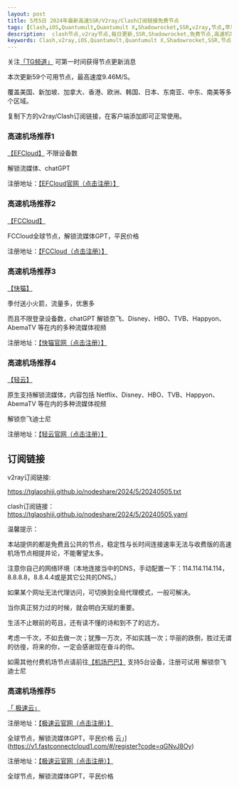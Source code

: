 ```yaml
---
layout: post
title: 5月5日 2024年最新高速SSR/V2ray/Clash订阅链接免费节点
tags: [Clash,iOS,Quantumult,Quantumult X,Shadowrocket,SSR,v2ray,节点,苹果,小火箭,订阅链,高速免费节点,V2ray,clash,ss,ssr,trojan,vmess,免费节点,翻墙必备,免费节点,科学上网]
description:  clash节点,v2ray节点,每日更新,SSR,Shadowrocket,免费节点,高速机场推荐
keywords: Clash,v2ray,iOS,Quantumult,Quantumult X,Shadowrocket,SSR,节点,苹果,小火箭,订阅链接,高速免费节点,V2ray,clash,ss,ssr,trojan,vmess,翻墙必备,免费节点,科学上网, 
---
```

关注[「TG频道」](https://t.me/+Nz3-ybO4nwMzMDU1) 可第一时间获得节点更新消息

本次更新59个可用节点，最高速度9.46M/S。

覆盖美国、新加坡、加拿大、香港、欧洲、韩国、日本、东南亚、中东、南美等多个区域。

复制下方的v2ray/Clash订阅链接，在客户端添加即可正常使用。

###  高速机场推荐1

[【EFCloud】](https://www.easyfastcloud.com/#/register?code=zZbUVKvu)
不限设备数

解锁流媒体、chatGPT

注册地址：[【EFCloud官网（点击注册）】](https://www.easyfastcloud.com/#/register?code=zZbUVKvu)

###  高速机场推荐2

[【FCCloud】](https://www.fastconnect.cc/#/register?code=9BV1HHRM)

FCCloud全球节点，解锁流媒体GPT，平民价格

注册地址：[【FCCloud（点击注册）】](https://www.fastconnect.cc/#/register?code=9BV1HHRM)

### 高速机场推荐3

[【快猫】](https://www.easyfastcloud.com/#/register?code=zZbUVKvu)

季付送小火箭，流量多，优惠多

而且不限登录设备数，chatGPT 解锁奈飞、Disney、HBO、TVB、Happyon、AbemaTV 等在内的多种流媒体视频

注册地址：[【快猫官网（点击注册）】](https://www.easyfastcloud.com/#/register?code=zZbUVKvu)

###  高速机场推荐4 

 [【轻云】](https://qingyun.world/#/register?code=C5zOLvph)

原生支持解锁流媒体，内容包括 Netflix、Disney、HBO、TVB、Happyon、AbemaTV 等在内的多种流媒体视频

解锁奈飞迪士尼

注册地址：[【轻云官网（点击注册）】](https://qingyun.world/#/register?code=C5zOLvph)

##  订阅链接

v2ray订阅链接:

https://tglaoshiji.github.io/nodeshare/2024/5/20240505.txt

clash订阅链接：
https://tglaoshiji.github.io/nodeshare/2024/5/20240505.yaml

温馨提示：

本站提供的都是免费且公共的节点，稳定性与长时间连接速率无法与收费版的高速机场节点相提并论，不能奢望太多。

注意你自己的网络环境（本地连接当中的DNS，手动配置一下：114.114.114.114，8.8.8.8，8.8.4.4或是其它公共的DNS。）

如果某个网址无法代理访问，可切换到全局代理模式，一般可解决。

 当你真正努力过的时候，就会明白天赋的重要。
 
 生活不止眼前的苟且，还有读不懂的诗和到不了的远方。
 
 考虑一千次，不如去做一次；犹豫一万次，不如实践一次；华丽的跌倒，胜过无谓的彷徨，将来的你，一定会感谢现在奋斗的你。
 
如需其他付费机场节点请前往[【机场巴巴】](https://cf1.ikuaimao.world/#/register?code=TTaIXhNs)
支持5台设备，注册可试用
解锁奈飞迪士尼

###  高速机场推荐5 

[「 极速云」](https://v1.fastconnectcloud1.com/#/register?code=qGNvJ8Oy)

注册地址：[【极速云官网（点击注册）】](https://v1.fastconnectcloud1.com/#/register?code=qGNvJ8Oy)

全球节点，解锁流媒体GPT，平民价格
云」](https://v1.fastconnectcloud1.com/#/register?code=qGNvJ8Oy)

注册地址：[【极速云官网（点击注册）】](https://v1.fastconnectcloud1.com/#/register?code=qGNvJ8Oy)

全球节点，解锁流媒体GPT，平民价格
